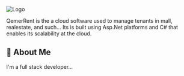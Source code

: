 
![Logo]((https://www.rentmanager.com/wp-content/uploads/2014/11/rent-manager-logo.png))



QemerRent is the a cloud software used to manage tenants in mall, realestate, and such... Its is built using Asp.Net platforms and C# that enables its scalability at the cloud.



## 🚀 About Me
I'm a full stack developer...
